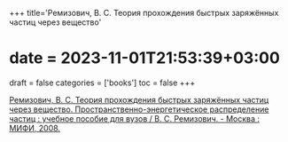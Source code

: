 +++
title='Ремизович, В. С. Теория прохождения быстрых заряжённых частиц через вещество'
# date = 2023-11-01T21:53:39+03:00
draft = false
categories = ['books']
toc = false
+++

[Ремизович, В. С. Теория прохождения быстрых заряжённых частиц через вещество. Пространственно-энергетическое распределение частиц : учебное пособие для вузов / В. С. Ремизович. - Москва : МИФИ, 2008.](http://library.mephi.ru/data/book-mephi/%D0%A0%D0%B5%D0%BC%D0%B8%D0%B7%D0%BE%D0%B2%D0%B8%D1%87_%D0%A2%D0%B5%D0%BE%D1%80%D0%B8%D1%8F%20%D0%BF%D1%80%D0%BE%D1%85%D0%BE%D0%B6%D0%B4%D0%B5%D0%BD%D0%B8%D1%8F%20%D0%B1%D1%8B%D1%81%D1%82%D1%80%D1%8B%D1%85_2008/%D0%A0%D0%B5%D0%BC%D0%B8%D0%B7%D0%BE%D0%B2%D0%B8%D1%87_%D0%A2%D0%B5%D0%BE%D1%80%D0%B8%D1%8F%20%D0%BF%D1%80%D0%BE%D1%85%D0%BE%D0%B6%D0%B4%D0%B5%D0%BD%D0%B8%D1%8F%20%D0%B1%D1%8B%D1%81%D1%82%D1%80%D1%8B%D1%85_2008.pdf")